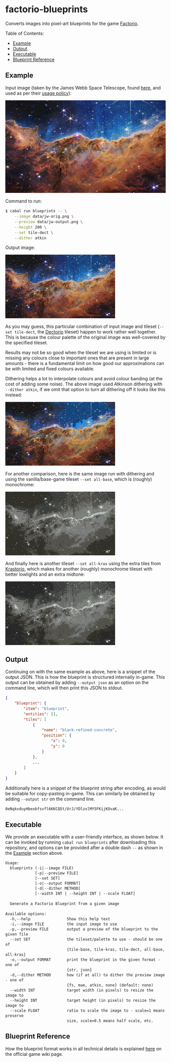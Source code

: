 # factorio-blueprints

Converts images into pixel-art blueprints for the game [Factorio][factorio].

Table of Contents:

- [Example](#example)
- [Output](#output)
- [Executable](#executable)
- [Blueprint Reference](#blueprint-reference)

## Example

Input image (taken by the James Webb Space Telescope, found [here][jw-link],
and used as per their [usage policy][jw-usage]):

![Input Image](data/jw-orig.png)

Command to run:

```sh
$ cabal run blueprints -- \
    --image data/jw-orig.png \
    --preview data/jw-output.png \
    --height 200 \
    --set tile-dect \
    --dither atkin
```

Output image:

![Output Image Dectorio](data/jw-output-dect.png)

As you may guess, this particular combination of input image and tileset
(`--set tile-dect`, the [Dectorio][dectorio] tileset) happen to work
rather well together. This is because the colour palette of the original
image was well-covered by the specified tileset.

Results may not be so good when the tileset we are using is limited or is
missing any colours close to important ones that are present in large
amounts - there is a fundamental limit on how good our approximations can
be with limited and fixed colours available.

Dithering helps a lot to interpolate colours and avoid colour banding (at the
cost of adding some noise). The above image used Atkinson dithering
with `--dither atkin`, if we omit that option to turn all dithering off it
looks like this instead:

![Output Image Dectorio](data/jw-output-dect-no-dither.png)

For another comparison, here is the same image run with dithering and using
the vanilla/base-game tileset `--set all-base`, which is (roughly) monochrome:

![Output Image Base](data/jw-output-base.png)

And finally here is another tileset  `--set all-kras` using the extra tiles
from [Krastorio][krastorio], which makes for another (roughly) monochrome
tileset with better lowlights and an extra midtone:

![Output Image Base](data/jw-output-kras.png)

## Output

Continuing on with the same example as above, here is a snippet of the
output JSON. This is how the blueprint is structured internally in-game.
This output can be obtained by adding `--output json` as an option on the
command line, which will then print this JSON to stdout.

```json
{
    "blueprint": {
        "item": "blueprint",
        "entities": [],
        "tiles": [
            {
                "name": "black-refined-concrete",
                "position": {
                    "x": 0,
                    "y": 0
                }
            },
            ...
        ]
    }
}
```

Additionally here is a snippet of the blueprint string after encoding, as
would be suitable for copy-pasting in-game. This can similarly be obtained by
adding `--output str` on the command line.

```
0eNqkvduyHbexbfsvfl6KKCQSt/UrJ/YDlzxlMY5FKijKOvaK...
```

## Executable

We provide an executable with a user-friendly interface, as shown below.
It can be invoked by running `cabal run blueprints` after downloading
this repository, and options can be provided after a double dash `--` as
shown in the [Example](#example) section above.

```
Usage:
  blueprints (-i|--image FILE)
             [-p|--preview FILE]
             [--set SET]
             [-o|--output FORMAT]
             [-d|--dither METHOD]
             [--width INT | --height INT | --scale FLOAT]

  Generate a Factorio Blueprint from a given image

Available options:
  -h,--help                Show this help text
  -i,--image FILE          the input image to use
  -p,--preview FILE        output a preview of the blueprint to the given file
  --set SET                the tileset/palette to use - should be one of
                           {tile-base, tile-kras, tile-dect, all-base, all-kras}
  -o,--output FORMAT       print the blueprint in the given format - one of
                           {str, json}
  -d,--dither METHOD       how (if at all) to dither the preview image - one of
                           {fs, mae, atkin, none} (default: none)
  --width INT              target width (in pixels) to resize the image to
  --height INT             target height (in pixels) to resize the image to
  --scale FLOAT            ratio to scale the image to - scale=1 means preserve
                           size, scale=0.5 means half scale, etc.
```

## Blueprint Reference

How the blueprint format works in all technical details is explained
[here][wiki] on the official game wiki page.

[jw-link]: https://webbtelescope.org/contents/media/images/2022/031/01G77PKB8NKR7S8Z6HBXMYATGJ
[jw-usage]: https://webbtelescope.org/copyright
[wiki]: https://wiki.factorio.com/Blueprint_string_format
[dectorio]: https://mods.factorio.com/mod/Dectorio
[krastorio]: https://mods.factorio.com/mod/Krastorio2
[factorio]: https://factorio.com/
